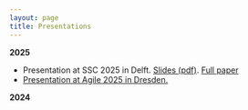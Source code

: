 ```yaml
---
layout: page
title: Presentations
---
```


**2025**

  * Presentation at SSC 2025 in Delft. [Slides (pdf)](https://masher92.github.io/pdfs/2023-09-SSC.pdf). [Full paper](https://www.nature.com/articles/s41598-023-35580-z)
  * [Presentation at Agile 2025 in Dresden.](https://Urban-Analytics/INTEGRATE/.github.io/presentations/AGILE2024/agile-2024.md)
 



**2024**


